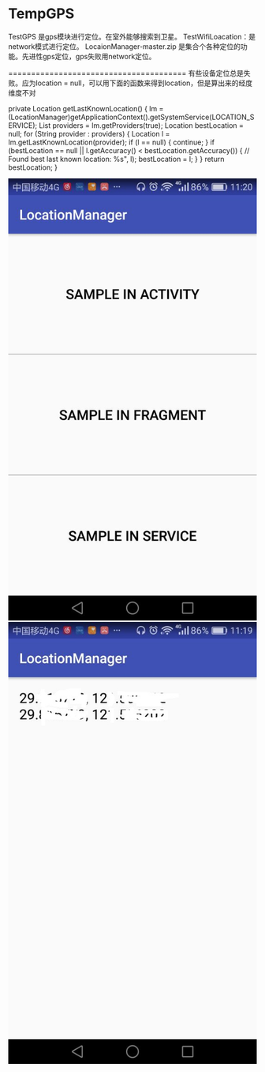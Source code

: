# TempGPS

TestGPS 是gps模块进行定位。在室外能够搜索到卫星。
TestWifiLoacation：是network模式进行定位。
LocaionManager-master.zip 是集合个各种定位的功能。先进性gps定位，gps失败用network定位。


=======================================
有些设备定位总是失败。应为location = null，可以用下面的函数来得到location，但是算出来的经度维度不对

private Location getLastKnownLocation() {
		lm = (LocationManager)getApplicationContext().getSystemService(LOCATION_SERVICE);
	    List<String> providers = lm.getProviders(true);
	    Location bestLocation = null;
	    for (String provider : providers) {
	        Location l = lm.getLastKnownLocation(provider);
	        if (l == null) {
	            continue;
	        }
	        if (bestLocation == null || l.getAccuracy() < bestLocation.getAccuracy()) {
	            // Found best last known location: %s", l);
	            bestLocation = l;
	        }
	    }
	    return bestLocation;
	}
  
  <img src="https://raw.githubusercontent.com/whtchl/TempGPS/master/art/1.jpg"/>
  <img src="https://raw.githubusercontent.com/whtchl/TempGPS/master/art/2.jpg"/>
